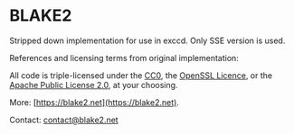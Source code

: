 # BLAKE2

Stripped down implementation for use in exccd. Only SSE version is used.

References and licensing terms from original implementation:

All code is triple-licensed under the [CC0](http://creativecommons.org/publicdomain/zero/1.0), the [OpenSSL Licence](https://www.openssl.org/source/license.html), or the [Apache Public License 2.0](http://www.apache.org/licenses/LICENSE-2.0),
at your choosing.

More: [https://blake2.net](https://blake2.net).

Contact: contact@blake2.net
